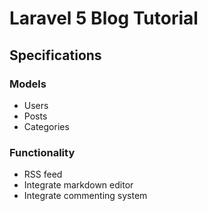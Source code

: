 # Laravel 5 Blog Tutorial

## Specifications

### Models

- Users
- Posts
- Categories

### Functionality

- RSS feed
- Integrate markdown editor
- Integrate commenting system

